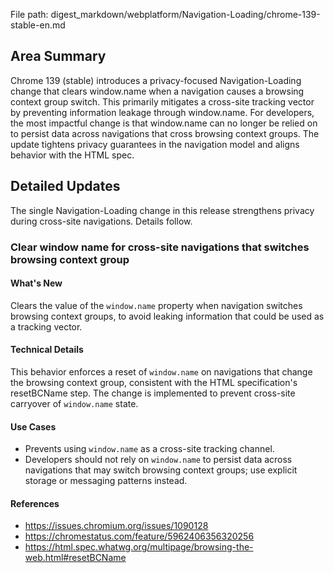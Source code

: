 File path: digest_markdown/webplatform/Navigation-Loading/chrome-139-stable-en.md

## Area Summary

Chrome 139 (stable) introduces a privacy-focused Navigation-Loading change that clears window.name when a navigation causes a browsing context group switch. This primarily mitigates a cross-site tracking vector by preventing information leakage through window.name. For developers, the most impactful change is that window.name can no longer be relied on to persist data across navigations that cross browsing context groups. The update tightens privacy guarantees in the navigation model and aligns behavior with the HTML spec.

## Detailed Updates

The single Navigation-Loading change in this release strengthens privacy during cross-site navigations. Details follow.

### Clear window name for cross-site navigations that switches browsing context group

#### What's New
Clears the value of the `window.name` property when navigation switches browsing context groups, to avoid leaking information that could be used as a tracking vector.

#### Technical Details
This behavior enforces a reset of `window.name` on navigations that change the browsing context group, consistent with the HTML specification's resetBCName step. The change is implemented to prevent cross-site carryover of `window.name` state.

#### Use Cases
- Prevents using `window.name` as a cross-site tracking channel.
- Developers should not rely on `window.name` to persist data across navigations that may switch browsing context groups; use explicit storage or messaging patterns instead.

#### References
- https://issues.chromium.org/issues/1090128
- https://chromestatus.com/feature/5962406356320256
- https://html.spec.whatwg.org/multipage/browsing-the-web.html#resetBCName
